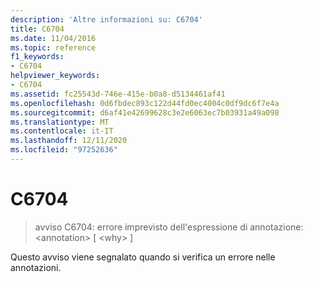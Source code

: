 ```yaml
---
description: 'Altre informazioni su: C6704'
title: C6704
ms.date: 11/04/2016
ms.topic: reference
f1_keywords:
- C6704
helpviewer_keywords:
- C6704
ms.assetid: fc25543d-746e-415e-b0a8-d5134461af41
ms.openlocfilehash: 0d6fbdec893c122d44fd0ec4004c0df9dc6f7e4a
ms.sourcegitcommit: d6af41e42699628c3e2e6063ec7b03931a49a098
ms.translationtype: MT
ms.contentlocale: it-IT
ms.lasthandoff: 12/11/2020
ms.locfileid: "97252636"
---
```

# <a name="c6704"></a>C6704

> avviso C6704: errore imprevisto dell'espressione di annotazione: \<annotation> [ \<why> ]

Questo avviso viene segnalato quando si verifica un errore nelle annotazioni.

